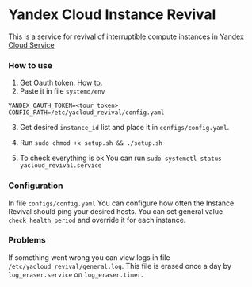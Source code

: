# Yandex Cloud Instance Revival

This is a service for revival of interruptible compute instances in [Yandex Cloud Service](https://yandex.cloud/en)

### How to use

1. Get Oauth token. [How to](https://yandex.cloud/en/docs/iam/concepts/authorization/oauth-token).
2. Paste it in file `systemd/env`

```
YANDEX_OAUTH_TOKEN=<tour_token>
CONFIG_PATH=/etc/yacloud_revival/config.yaml
```

3. Get desired `instance_id` list and place it in `configs/config.yaml`.

4. Run `sudo chmod +x setup.sh && ./setup.sh`

5. To check everything is ok You can run `sudo systemctl status yacloud_revival.service`


### Configuration

In file `configs/config.yaml` You can configure how often the Instance Revival should ping your desired hosts. You can set general value `check_health_period` and override it for each instance.

### Problems

If something went wrong you can view logs in file `/etc/yacloud_revival/general.log`. This file is erased once a day by `log_eraser.service` on `log_eraser.timer`.